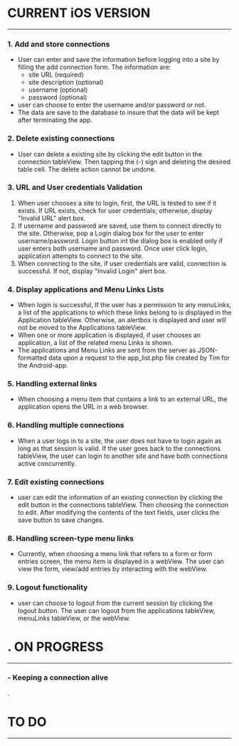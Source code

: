 
CURRENT iOS VERSION 
=======================
---
### 1. Add and store connections 
- User can enter and save the information before logging into a site by filling the add connection form. The information are:
    - site URL (required)
    - site description (optional)
    - username (optional)
    - password (optional)  
- user can choose to enter the username and/or password or not.  
- The data are save to the database to insure that the data will be kept after terminating the app.  

### 2. Delete existing connections
- User can delete a existing site by clicking the edit button in the connection tableView. Then tapping the (-) sign and deleting the desired table cell. The delete action cannot be undone.

### 3. URL and User credentials Validation    
1. When user chooses a site to login, first, the URL is tested to see if it exists. If URL exists, check for user credentials; otherwise, display "Invalid URL" alert box.  
2. If username and password are saved, use them to connect directly to the site. Otherwise, pop a Login dialog box for the user to enter username/password. 
Login button int the dialog box is enabled only if user enters both username and password. Once user click login, application attempts to connect to the site.  
3. When connecting to the site, if user credentials are valid, connection is successful. If not, display "Invalid Login" alert box.  

### 4. Display applications and Menu Links Lists   
- When login is successful, If the user has a permission to any menuLinks, a list of the applications to which these links belong to is displayed in the Application tableView. 
Otherwise, an alertbox is displayed and user will not be moved to the Applications tableView. 
- When one or more application is displayed, if user chooses an application, a list of the related menu Links is shown. 
- The applications and Menu Links are sent from the server as JSON-formatted data upon a request to the app_list.php file created by Tim for the Android-app.

### 5. Handling external links  
- When choosing a menu item that contains a link to an external URL, the application opens the URL in a web browser.

### 6. Handling multiple connections 
- When a user logs in to a site, the user does not have to login again as long as that session is valid. 
If the user goes back to the connections tableView, the user can login to another site and have both connections  
active concurrently.  

### 7. Edit existing connections
- user can edit the information of an existing connection by clicking the edit button in the connections tableView. Then choosing the connection to edit. 
After modifying the contents of the text fields, user clicks the save button to save changes.  

### 8. Handling screen-type menu links
- Currently, when choosing a menu link that refers to a form or form entries screen, the menu item is displayed in a webView.
The user can view the form, view/add entries by interacting with the webView.  

### 9. Logout functionality
- user can choose to logout from the current session by clicking the logout button.
The user can logout from the applications tableView, menuLinks tableView, or the webView.


  
.
ON PROGRESS
=============
---
### - Keeping a connection alive  
.  

TO DO
=====
---
